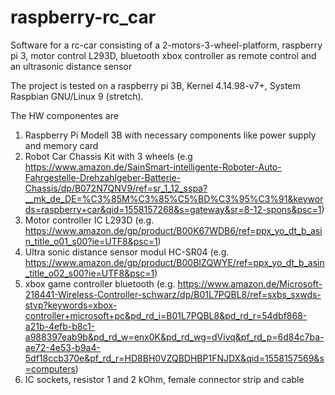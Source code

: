 # raspberry-rc_car
Software for a rc-car consisting of a 2-motors-3-wheel-platform, raspberry pi 3, motor control L293D, bluetooth xbox controller as remote control and an ultrasonic distance sensor

The project is tested on a raspberry pi 3B, Kernel 4.14.98-v7+, System Raspbian GNU/Linux 9 (stretch).

The HW componentes are
1. Raspberry Pi Modell 3B with necessary components like power supply and memory card
2. Robot Car Chassis Kit with 3 wheels
(e.g https://www.amazon.de/SainSmart-intelligente-Roboter-Auto-Fahrgestelle-Drehzahlgeber-Batterie-Chassis/dp/B072N7QNV9/ref=sr_1_12_sspa?__mk_de_DE=%C3%85M%C3%85%C5%BD%C3%95%C3%91&keywords=raspberry+car&qid=1558157268&s=gateway&sr=8-12-spons&psc=1)
3. Motor controller IC L293D
(e.g. https://www.amazon.de/gp/product/B00K67WDB6/ref=ppx_yo_dt_b_asin_title_o01_s00?ie=UTF8&psc=1)
4. Ultra sonic distance sensor modul HC-SR04
(e.g. https://www.amazon.de/gp/product/B00BIZQWYE/ref=ppx_yo_dt_b_asin_title_o02_s00?ie=UTF8&psc=1)
5. xbox game controller bluetooth (e.g. https://www.amazon.de/Microsoft-218441-Wireless-Controller-schwarz/dp/B01L7PQBL8/ref=sxbs_sxwds-stvp?keywords=xbox-controller+microsoft+pc&pd_rd_i=B01L7PQBL8&pd_rd_r=54dbf868-a21b-4efb-b8c1-a988397eab9b&pd_rd_w=enx0K&pd_rd_wg=dVivq&pf_rd_p=6d84c7ba-ae72-4e53-b9a4-5df18ccb370e&pf_rd_r=HD8BH0VZQBDHBP1FNJDX&qid=1558157569&s=computers)
6. IC sockets, resistor 1 and 2 kOhm, female connector strip and cable



